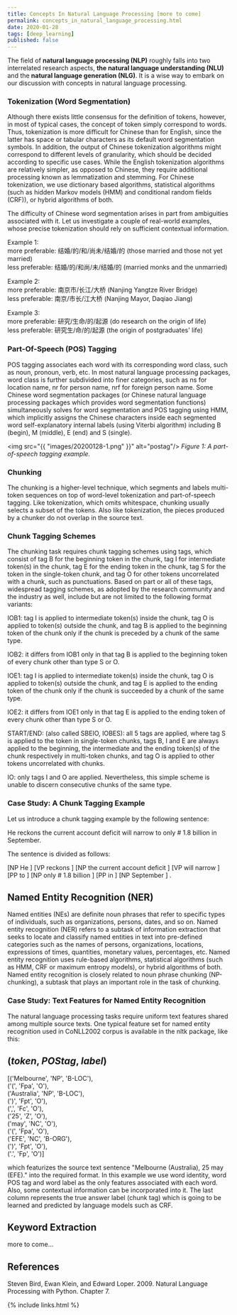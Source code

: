 ```yaml
---
title: Concepts In Natural Language Processing [more to come]
permalink: concepts_in_natural_language_processing.html
date: 2020-01-28
tags: [deep_learning]
published: false
---
```


The field of **natural language processing (NLP)** roughly falls into two interrelated research aspects, **the natural
language understanding (NLU)** and the **natural language generation (NLG)**. It is a wise way to embark on our
discussion with concepts in natural language processing.

### Tokenization (Word Segmentation)
Although there exists little consensus for the definition of tokens, however, in most of typical cases, the concept of
token simply correspond to words. Thus, tokenization is more difficult for Chinese than for English, since the latter
has space or tabular characters as its default word segmentation symbols. In addition, the output of Chinese
tokenization algorithms might correspond to different levels of granularity, which should be decided according to
specific use cases. While the English tokenization algorithms are relatively simpler, as opposed to Chinese, they
require additional processing known as lemmatization and stemming. For Chinese tokenization, we use dictionary based
algorithms, statistical algorithms (such as hidden Markov models (HMM) and conditional random fields (CRF)), or hybrid
algorithms of both.

The difficulty of Chinese word segmentation arises in part from ambiguities associated with it. Let us investigate a
couple of real-world examples, whose precise tokenization should rely on sufficient contextual information.

Example 1:  
more preferable: 结婚/的/和/尚未/结婚/的 (those married and those not yet married)  
less preferable: 结婚/的/和尚/未/结婚/的 (married monks and the unmarried)  

Example 2:  
more preferable: 南京市/长江/大桥 (Nanjing Yangtze River Bridge)  
less preferable: 南京/市长/江大桥 (Nanjing Mayor, Daqiao Jiang)  

Example 3:  
more preferable: 研究/生命/的/起源 (do research on the origin of life)  
less preferable: 研究生/命/的/起源 (the origin of postgraduates' life)  

### Part-Of-Speech (POS) Tagging
POS tagging associates each word with its corresponding word class, such as noun, pronoun, verb, etc. In most natural
language processing packages, word class is further subdivided into finer categories, such as ns for location name, nr
for person name, nrf for foreign person name. Some Chinese word segmentation packages (or Chinese natural language
processing packages which provides word segmentation functions) simultaneously solves for word segmentation and POS
tagging using HMM, which implicitly assigns the Chinese characters inside each segmented word self-explanatory internal
labels (using Viterbi algorithm) including B (begin), M (middle), E (end) and S (single).

<img src="{{ "images/20200128-1.png" }}" alt="postag"/>
_Figure 1: A part-of-speech tagging example._

### Chunking
The chunking is a higher-level technique, which segments and labels multi-token sequences on top of word-level
tokenization and part-of-speech tagging. Like tokenization, which omits whitespace, chunking usually selects a subset of
the tokens. Also like tokenization, the pieces produced by a chunker do not overlap in the source text.

### Chunk Tagging Schemes
The chunking task requires chunk tagging schemes using tags, which consist of tag B for the beginning token in the
chunk, tag I for intermediate token(s) in the chunk, tag E for the ending token in the chunk, tag S for the token in the
single-token chunk, and tag O for other tokens uncorrelated with a chunk, such as punctuations. Based on part or all of
these tags, widespread tagging schemes, as adopted by the research community and the industry as well, include but are
not limited to the following format variants:

IOB1: tag I is applied to intermediate token(s) inside the chunk, tag O is applied to token(s) outside the chunk, and
tag B is applied to the beginning token of the chunk only if the chunk is preceded by a chunk of the same type.

IOB2: it differs from IOB1 only in that tag B is applied to the beginning token of every chunk other than type S or O.

IOE1: tag I is applied to intermediate token(s) inside the chunk, tag O is applied to token(s) outside the chunk, and
tag E is applied to the ending token of the chunk only if the chunk is succeeded by a chunk of the same type.

IOE2: it differs from IOE1 only in that tag E is applied to the ending token of every chunk other than type S or O.

START/END: (also called SBEIO, IOBES): all 5 tags are applied, where tag S is applied to the token in single-token
chunks, tags B, I and E are always applied to the beginning, the intermediate and the ending token(s) of the chunk
respectively in multi-token chunks, and tag O is applied to other tokens uncorrelated with chunks.

IO: only tags I and O are applied. Nevertheless, this simple scheme is unable to discern consecutive chunks of the same
type.

### Case Study: A Chunk Tagging Example
Let us introduce a chunk tagging example by the following sentence:

He reckons the current account deficit will narrow to only # 1.8 billion in September.

The sentence is divided as follows:

[NP He ] [VP reckons ] [NP the current account deficit ] [VP will narrow ] [PP to ] [NP only # 1.8 billion ]
[PP in ] [NP September ] .

## Named Entity Recognition (NER)
Named entities (NEs) are definite noun phrases that refer to specific types of individuals, such as organizations,
persons, dates, and so on. Named entity recognition (NER) refers to a subtask of information extraction that seeks to
locate and classify named entities in text into pre-defined categories such as the names of persons, organizations,
locations, expressions of times, quantities, monetary values, percentages, etc. Named entity recognition uses rule-based
algorithms, statistical algorithms (such as HMM, CRF or maximum entropy models), or hybrid algorithms of both. Named
entity recognition is closely related to noun phrase chunking (NP-chunking), a subtask that plays an important role in
the task of chunking.

### Case Study: Text Features for Named Entity Recognition
The natural language processing tasks require uniform text features shared among multiple source texts. One typical
feature set for named entity recognition used in CoNLL2002 corpus is available in the nltk package, like this:

(<I>token</I>, <I>POStag</I>, <I>label</I>)  
---------------------------------------------  
[('Melbourne', 'NP', 'B-LOC'),  
('(', 'Fpa', 'O'),  
('Australia', 'NP', 'B-LOC'),  
(')', 'Fpt', 'O'),  
(',', 'Fc', 'O'),  
('25', 'Z', 'O'),  
('may', 'NC', 'O'),  
('(', 'Fpa', 'O'),  
('EFE', 'NC', 'B-ORG'),  
(')', 'Fpt', 'O'),  
('.', 'Fp', 'O')]

which featurizes the source text sentence "Melbourne (Australia), 25 may (EFE)." into the required format. In this
example we use word identity, word POS tag and word label as the only features associated with each word. Also, some
contextual information can be incorporated into it. The last column represents the true answer label (chunk tag) which
is going to be learned and predicted by language models such as CRF.

## Keyword Extraction
more to come...

## References
Steven Bird, Ewan Klein, and Edward Loper. 2009. Natural Language Processing with Python. Chapter 7.

{% include links.html %}
